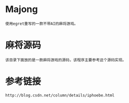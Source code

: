 # Majong
	使用egret重写的一款不带AI的麻将游戏。

# 麻将源码
	该目录下面放的是一款麻将游戏的源码，该程序主要参考这个源码实现。

# 参考链接
	http://blog.csdn.net/column/details/iphoebe.html
